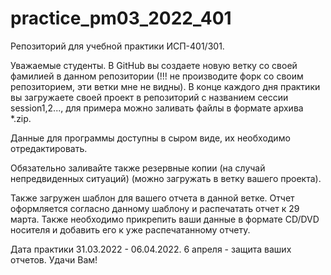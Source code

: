 # practice_pm03_2022_401
Репозиторий для учебной практики ИСП-401/301.

Уважаемые студенты. В GitHub вы создаете новую ветку со своей фамилией в данном репозитории (!!! не производите форк со своим репозиторием, эти ветки мне не видны). В конце каждого дня практики вы загружаете своей проект в репозиторий с названием сессии session1,2..., для примера можно заливать файлы в формате архива *.zip.

Данные для программы доступны в сыром виде, их необходимо отредактировать.

Обязательно заливайте также резервные копии (на случай непредвиденных ситуаций) (можно загружать в ветку вашего проекта).

Также загружен шаблон для вашего отчета в данной ветке. Отчет оформляется согласно данному шаблону и распечатать отчет к 29 марта. Также необходимо прикрепить ваши данные в формате CD/DVD носителя и добавить его к уже распечатанному отчету.

Дата практики 31.03.2022 - 06.04.2022. 6 апреля - защита ваших отчетов. Удачи Вам!

